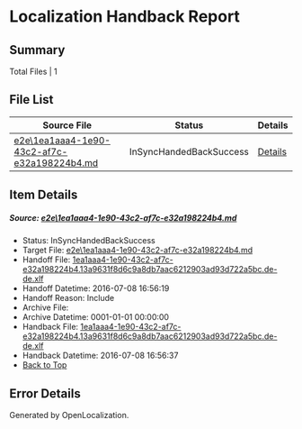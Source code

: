 # <a name='report-top'></a> Localization Handback Report

## Summary
 Total Files | 1

## File List
 Source File | Status | Details 
 ----------- | ------ | ------- 
 [e2e\1ea1aaa4-1e90-43c2-af7c-e32a198224b4.md](https://github.com/OpenLocalizationTestOrg/oltest/blob/8703ce669041882926acece9f6472e5e7e4e82b0/e2e/1ea1aaa4-1e90-43c2-af7c-e32a198224b4.md) | InSyncHandedBackSuccess | [Details](#2dbd55fdeb033228e8e3fd924811645f4f738de31)

## Item Details
##### <a name='2dbd55fdeb033228e8e3fd924811645f4f738de31'></a> Source: [e2e\1ea1aaa4-1e90-43c2-af7c-e32a198224b4.md](https://github.com/OpenLocalizationTestOrg/oltest/blob/8703ce669041882926acece9f6472e5e7e4e82b0/e2e/1ea1aaa4-1e90-43c2-af7c-e32a198224b4.md)
* Status: InSyncHandedBackSuccess
* Target File: [e2e\1ea1aaa4-1e90-43c2-af7c-e32a198224b4.md](https://github.com/OpenLocalizationTestOrg/oltest-dede-fly/blob/e1e7055dc49114f5b5fd05d646c32ed29dae4931/e2e/1ea1aaa4-1e90-43c2-af7c-e32a198224b4.md)
* Handoff File: [1ea1aaa4-1e90-43c2-af7c-e32a198224b4.13a9631f8d6c9a8db7aac6212903ad93d722a5bc.de-de.xlf](https://github.com/OpenLocalizationTestOrg/olhandoff-e2e/blob/e0bb6299a7652c55c1922632788b42bd59c4080e/ol-handoff/OpenLocalizationTestOrg/oltest-dede-fly/ci/ht/1ea1aaa4-1e90-43c2-af7c-e32a198224b4.13a9631f8d6c9a8db7aac6212903ad93d722a5bc.de-de.xlf)
* Handoff Datetime: 2016-07-08 16:56:19
* Handoff Reason: Include
* Archive File: 
* Archive Datetime: 0001-01-01 00:00:00
* Handback File: [1ea1aaa4-1e90-43c2-af7c-e32a198224b4.13a9631f8d6c9a8db7aac6212903ad93d722a5bc.de-de.xlf](https://github.com/OpenLocalizationTestOrg/olhandback-e2e/blob/c4332c5ef9adfb86c5935f6f755416a363cd0c0d/ol-handback/OpenLocalizationTestOrg/oltest-dede-fly/ci/ht/1ea1aaa4-1e90-43c2-af7c-e32a198224b4.13a9631f8d6c9a8db7aac6212903ad93d722a5bc.de-de.xlf)
* Handback Datetime: 2016-07-08 16:56:37
* [Back to Top](#report-top)


## Error Details

Generated by OpenLocalization.
